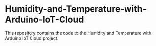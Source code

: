 # Humidity-and-Temperature-with-Arduino-IoT-Cloud
This repository contains the code to the Humidity and Temperature with Arduino IoT Cloud project.
